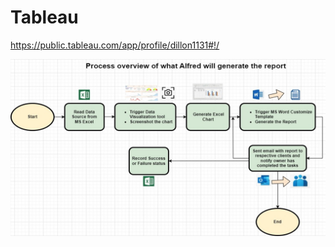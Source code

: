 # Tableau

https://public.tableau.com/app/profile/dillon1131#!/

![alt_text](https://github.com/bacdillon/UiPath/blob/main/Annual%20Bonus%20Analysis%20Report%20Generate/Process%20Flow.jpg)
